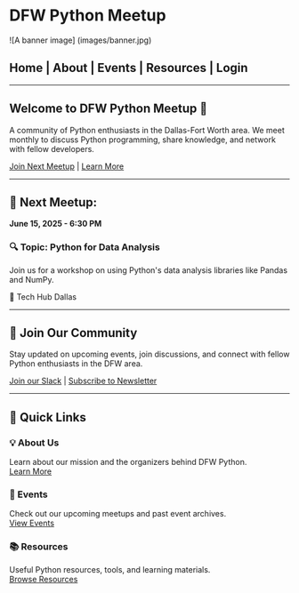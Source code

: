 # DFW Python Meetup
![A banner image] (images/banner.jpg)

## Home | About | Events | Resources | Login

---

## Welcome to DFW Python Meetup 🎉

A community of Python enthusiasts in the Dallas-Fort Worth area. We meet monthly to discuss Python programming, share knowledge, and network with fellow developers.

[Join Next Meetup](#) | [Learn More](#)

---

## 📅 Next Meetup:

**June 15, 2025 - 6:30 PM**

### 🔍 Topic: Python for Data Analysis

Join us for a workshop on using Python's data analysis libraries like Pandas and NumPy.

📍 Tech Hub Dallas

---

## 🚀 Join Our Community

Stay updated on upcoming events, join discussions, and connect with fellow Python enthusiasts in the DFW area.

[Join our Slack](#) | [Subscribe to Newsletter](#)

---

## 🔗 Quick Links

### 💡 About Us  
Learn about our mission and the organizers behind DFW Python.  
[Learn More](#)  

### 📆 Events  
Check out our upcoming meetups and past event archives.  
[View Events](#)  

### 📚 Resources  
Useful Python resources, tools, and learning materials.  
[Browse Resources](#)  
